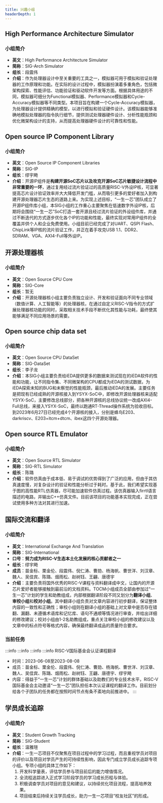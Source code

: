 ```yaml
---
title: 兴趣小组
headerDepth: 1
---
```


## High Performance Architecture Simulator

### 小组简介

- **英文**：High Performance Architecture Simulator
- **简称**：SIG-Arch Simulator
- **组长**：段震伟
- **介绍**：作为处理器设计中至关重要的工具之一，模拟器可用于模拟和验证处理器的工作原理和功能。在实际的设计过程中，模拟器扮演着多重角色，包括微架构探索、性能评估、功能验证和驱动软件开发等方面。根据具体用途的不同，模拟器可细分为Functional模拟器、Performance模拟器和Cycle-Accuracy模拟器等不同类型。本项目旨在构建一个Cycle-Accuracy模拟器，为处理器设计提供精确的模型，以进行模拟和验证硬件设计。该模拟器能够准确地模拟处理器的指令执行细节，提供测试处理器硬件设计、分析性能瓶颈和优化微架构设计的支持，从而提高处理器硬件设计的可靠性和性能。

## Open source IP Component Library

### 小组简介

- **英文**：Open Source IP Component Libraries
- **简称**：SIG-IP
- **组长**：缪宇飏
- **介绍**：开源IP组件是**构建开源SoC芯片以及攻克开源SoC芯片敏捷设计流程中非常重要的一环**，通过复用经过流片验证过的高质量RISC-V外设IP核，可显著提高芯片设计验证效率并大大降低开发门槛，从而吸引更多的爱好者加入到构建开源处理器芯片生态的道路上来。为实现上述目标，“一生一芯”团队成立了开源IP组件库小组，本SIG小组的工作重心主要聚焦在低速数字外设IP核，后期将会围绕“一生一芯”SoC打造一套开源且经过流片验证的外设组件库，并通过不断迭代的方式逐步优化各个IP的功能和性能，最终实现对常用IP组件的全覆盖并供个人和企业免费使用。小组目前已经完成了对UART、QSPI Flash、ChipLink等IP核的流片验证工作，并正在着手攻克USB 1.1、DDR2、SDRAM、VGA、AXI4-Full等外设IP。

## 开源处理器核

### 小组简介

- **英文**：Open Source CPU Core
- **简称**：SIG-Core
- **组长**：暂无
- **介绍**：开源处理器核小组主要负责独立设计、开发和验证面向不同专业领域（数值计算、人工智能等）的处理器核，在通过自定义RISC-V指令的方式扩展处理器核功能的同时，采取相关技术手段不断优化其性能与功耗，最终使其能够满足不同应用场景的需要。

## Open source chip data set

### 小组简介

- **英文**：Open Source CPU DataSet
- **简称**：SIG-DataSet
- **组长**：李子龙
- **介绍**：本SIG小组主要负责给iEDA提供更多的数据来测试现在的iEDA软件的性能和功能，让不同指令集、不同微架构的CPU都成为iEDA的测试数据，为iEDA探索未知的BUG和未察觉的性能瓶颈，最后推动iEDA的发展。主要任务是把现有已经成熟的开源核接入到YSYX-SoC中，即修改开源处理器核来适配YSYX-SoC，主要修改总线部分，把各种开源核的总线协议统一改成AXI4-Full总线，来接入YSYX-SoC，最终以跑通RT-Thread操作系统为验收目标。到2023年6月27日已经完成4个开源核的接入，分别是蜂鸟E203、darkriscv、E203+itcm+dtcm、ibex这四个开源处理器。

## Open source RTL Emulator

### 小组简介

- **英文**：Open Source RTL Simulator
- **简称**：SIG-RTL Simulator
- **组长**：陈璐
- **介绍**：软件仿真由于成本低、易于调试的优势得到了广泛的应用，但由于其仿真速度慢，对复杂设计的验证和性能分析过于耗时。基于此，我们希望实现基于图的高性能RTL仿真器，尽可能加速软件仿真过程。该仿真器输入firrtl语言描述的电路，并输出C++仿真文件。目前该项目的功能基本实现完成，正在尝试使用多种方法对其进行加速。

## 国际交流和翻译

### 小组简介

- **英文**：International Exchange And Translation
- **简称**：SIG-International
- **口号**：**努力成为RISC-V生态本土化发展的核心贡献者之一**
- **组长**：缪宇飏
- **成员**：苗金标、栗金伦、段震伟、倪仁涛、曹勋、杨海帆、曹世洋、刘汉章、魏人、吴佳宾、陈璐、烟雨松、赵树钰、王翩、唐德宇
- **介绍**：主要负责将国外优秀的RISC-V课程与资料翻译成中文，让国内的开源芯片爱好者能够接触到最前沿的文档资料。TOCM小组成员全部由参加过“一生一芯”计划的学生和助教组成，内部根据翻译阶段不同又划分为**翻译小组**、**审校小组**和**校对小组**。其中翻译小组负责对文章内容进行初步翻译，保证整体内容的一致性和正确性；审校小组则在翻译小组的基础上对文章中是否存在错翻、漏翻、未遵循术语库和记忆库、语句不通顺等情况进行审查，并给出详细的修改建议；校对小组由1-2名助教组成，重点关注审校小组的修改建议以及文章中的标点符号等格式内容，确保最终翻译成品的质量符合要求。

### 当前任务

:::info :::info :::info :::info RISC-V国际基金会认证课程翻译

- 时间：2023-06-08至2023-08-08
- 成员：苗金标、栗金伦、段震伟、倪仁涛、曹勋、杨海帆、曹世洋、刘汉章、魏人、吴佳宾、陈璐、烟雨松、赵树钰、王翩、唐德宇、缪宇飏
- 内容：得益于“一生一芯”计划的群体基础以及助教们的专业技术水平，RISC-V国际基金会主动邀请“一生一芯”团队担任本次认证课程的翻译工作。目前划分给各个子团队的任务都在按照时间节点有条不紊地向前推进中。
  :::

## 学员成长追踪

### 小组简介

- **英文**：Student Growth Tracking
- **简称**：SIG-Student
- **组长**：温雅瑄
- **介绍**：一生一芯项目不仅聚焦在项目过程中的学习过程，而且重视学员对项目的评价以及项目对学员产生的可持续性影响，因此专门成立学员成长追踪专项小组。专项小组的具体工作如下：
  1. 开发科学量表，评估学员参与项目前后的能力增值情况。
  2. 全流程追踪进入正式学习阶段学员的学习成长历程与体验。
  3. 积极调查学员对项目的意见和建议，以持续优化项目流程，提高培养效果。
  4. 项目结束后持续关注学员成长，助力一生一芯项目“校友社区”的形成。
